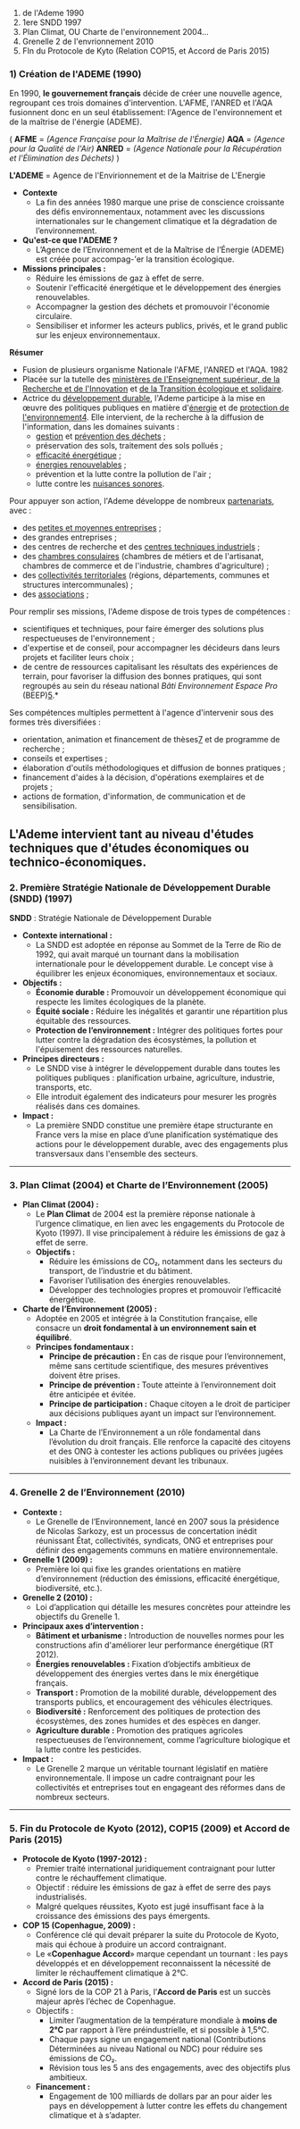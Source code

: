 1) de l'Ademe 1990
2) 1ere SNDD 1997
3) Plan Climat, OU Charte de l'environnement 2004...
4) Grenelle 2 de l'envrionnement 2010
5) FIn du Protocole de Kyto (Relation COP15, et Accord de Paris 2015)


### 1) Création de l'ADEME (1990)

En 1990, **le gouvernement français** décide de créer une nouvelle agence, regroupant ces trois domaines d'intervention. L'AFME, l'ANRED et l'AQA fusionnent donc en un seul établissement: l'Agence de l'environnement et de la maîtrise de l'énergie (ADEME).

(
	**AFME** = *(Agence Française pour la Maîtrise de l'Énergie)*
	**AQA** = *(Agence pour la Qualité de l'Air)*
	**ANRED** =  *(Agence Nationale pour la Récupération et l'Élimination des Déchets)*
)

**L'ADEME** = Agence de l'Envirionnement et de la Maitrise de L'Energie

-  **Contexte**
	- La fin des années 1980 marque une prise de conscience croissante des défis environnementaux, notamment avec les discussions internationales sur le changement climatique et la dégradation de l’environnement.
- **Qu'est-ce que l'ADEME ?**
    - L’Agence de l’Environnement et de la Maîtrise de l’Énergie (ADEME) est créée pour accompag-'er la transition écologique.
- **Missions principales :**
    - Réduire les émissions de gaz à effet de serre.
    - Soutenir l'efficacité énergétique et le développement des énergies renouvelables.
    - Accompagner la gestion des déchets et promouvoir l'économie circulaire.
    - Sensibiliser et informer les acteurs publics, privés, et le grand public sur les enjeux environnementaux.

**Résumer**

- Fusion de plusieurs organisme Nationale l'AFME, l'ANRED et l'AQA. 1982
- Placée sur la tutelle des [ministères de l'Enseignement supérieur, de la Recherche et de l'Innovation](https://fr.wikipedia.org/wiki/Minist%C3%A8re_de_l%27Enseignement_sup%C3%A9rieur_(France) "Ministère de l'Enseignement supérieur (France)") et [de la Transition écologique et solidaire](https://fr.wikipedia.org/wiki/Minist%C3%A8re_de_l%27%C3%89cologie_(France) "Ministère de l'Écologie (France)").
- Actrice du [développement durable](https://fr.wikipedia.org/wiki/D%C3%A9veloppement_durable "Développement durable"), l'Ademe participe à la mise en œuvre des politiques publiques en matière d'[énergie](https://fr.wikipedia.org/wiki/%C3%89nergie "Énergie") et de [protection de l'environnement](https://fr.wikipedia.org/wiki/Protection_de_l%27environnement "Protection de l'environnement")[4](https://fr.wikipedia.org/wiki/Agence_de_l%27environnement_et_de_la_ma%C3%AEtrise_de_l%27%C3%A9nergie#cite_note-5). Elle intervient, de la recherche à la diffusion de l'information, dans les domaines suivants :
	- [gestion](https://fr.wikipedia.org/wiki/Gestion_des_d%C3%A9chets "Gestion des déchets") et [prévention des déchets](https://fr.wikipedia.org/wiki/Pr%C3%A9vention_des_d%C3%A9chets "Prévention des déchets") ;
	- préservation des sols, traitement des sols pollués ;
	- [efficacité énergétique](https://fr.wikipedia.org/wiki/Efficacit%C3%A9_%C3%A9nerg%C3%A9tique_(%C3%A9conomie) "Efficacité énergétique (économie)") ;
	- [énergies renouvelables](https://fr.wikipedia.org/wiki/%C3%89nergie_renouvelable "Énergie renouvelable") ;
	- prévention et la lutte contre la pollution de l'air ;
	- lutte contre les [nuisances sonores](https://fr.wikipedia.org/wiki/Pollution_sonore "Pollution sonore").

Pour appuyer son action, l'Ademe développe de nombreux [partenariats](https://fr.wikipedia.org/wiki/Partenariat "Partenariat"), avec :

- des [petites et moyennes entreprises](https://fr.wikipedia.org/wiki/Petite_ou_moyenne_entreprise "Petite ou moyenne entreprise") ;
- des grandes entreprises ;
- des centres de recherche et des [centres techniques industriels](https://fr.wikipedia.org/wiki/Centre_technique_industriel "Centre technique industriel") ;
- des [chambres consulaires](https://fr.wikipedia.org/wiki/Chambre_consulaire "Chambre consulaire") (chambres de métiers et de l'artisanat, chambres de commerce et de l'industrie, chambres d'agriculture) ;
- des [collectivités territoriales](https://fr.wikipedia.org/wiki/Collectivit%C3%A9_territoriale_en_France "Collectivité territoriale en France") (régions, départements, communes et structures intercommunales) ;
- des [associations](https://fr.wikipedia.org/wiki/Association_loi_de_1901 "Association loi de 1901") ;

Pour remplir ses missions, l'Ademe dispose de trois types de compétences :

- scientifiques et techniques, pour faire émerger des solutions plus respectueuses de l'environnement ;
- d'expertise et de conseil, pour accompagner les décideurs dans leurs projets et faciliter leurs choix ;
- de centre de ressources capitalisant les résultats des expériences de terrain, pour favoriser la diffusion des bonnes pratiques, qui sont regroupés au sein du réseau national _Bâti Environnement Espace Pro_ (BEEP)[5](https://fr.wikipedia.org/wiki/Agence_de_l%27environnement_et_de_la_ma%C3%AEtrise_de_l%27%C3%A9nergie#cite_note-6).*

Ses compétences multiples permettent à l'agence d'intervenir sous des formes très diversifiées :

- orientation, animation et financement de thèses[7](https://fr.wikipedia.org/wiki/Agence_de_l%27environnement_et_de_la_ma%C3%AEtrise_de_l%27%C3%A9nergie#cite_note-8) et de programme de recherche ;
- conseils et expertises ;
- élaboration d'outils méthodologiques et diffusion de bonnes pratiques ;
- financement d'aides à la décision, d'opérations exemplaires et de projets ;
- actions de formation, d'information, de communication et de sensibilisation.

L'Ademe intervient tant au niveau d'études techniques que d'études économiques ou technico-économiques.
---
### 2. Première Stratégie Nationale de Développement Durable (SNDD) (1997)

**SNDD** : Stratégie Nationale de Développement Durable 

- **Contexte international :**
    - La SNDD est adoptée en réponse au Sommet de la Terre de Rio de 1992, qui avait marqué un tournant dans la mobilisation internationale pour le développement durable. Le concept vise à équilibrer les enjeux économiques, environnementaux et sociaux.
- **Objectifs :**
    - **Économie durable :** Promouvoir un développement économique qui respecte les limites écologiques de la planète.
    - **Équité sociale :** Réduire les inégalités et garantir une répartition plus équitable des ressources.
    - **Protection de l’environnement :** Intégrer des politiques fortes pour lutter contre la dégradation des écosystèmes, la pollution et l'épuisement des ressources naturelles.
- **Principes directeurs :**
    - Le SNDD vise à intégrer le développement durable dans toutes les politiques publiques : planification urbaine, agriculture, industrie, transports, etc.
    - Elle introduit également des indicateurs pour mesurer les progrès réalisés dans ces domaines.
- **Impact :**
    - La première SNDD constitue une première étape structurante en France vers la mise en place d’une planification systématique des actions pour le développement durable, avec des engagements plus transversaux dans l'ensemble des secteurs.

---
### **3. Plan Climat (2004) et Charte de l’Environnement (2005)**

- **Plan Climat (2004) :**
    - Le **Plan Climat** de 2004 est la première réponse nationale à l’urgence climatique, en lien avec les engagements du Protocole de Kyoto (1997). Il vise principalement à réduire les émissions de gaz à effet de serre.
    - **Objectifs :**
        - Réduire les émissions de CO₂, notamment dans les secteurs du transport, de l’industrie et du bâtiment.
        - Favoriser l’utilisation des énergies renouvelables.
        - Développer des technologies propres et promouvoir l’efficacité énergétique.
- **Charte de l’Environnement (2005) :**
    - Adoptée en 2005 et intégrée à la Constitution française, elle consacre un **droit fondamental à un environnement sain et équilibré**.
    - **Principes fondamentaux :**
        - **Principe de précaution :** En cas de risque pour l’environnement, même sans certitude scientifique, des mesures préventives doivent être prises.
        - **Principe de prévention :** Toute atteinte à l’environnement doit être anticipée et évitée.
        - **Principe de participation :** Chaque citoyen a le droit de participer aux décisions publiques ayant un impact sur l’environnement.
    - **Impact :**
        - La Charte de l’Environnement a un rôle fondamental dans l’évolution du droit français. Elle renforce la capacité des citoyens et des ONG à contester les actions publiques ou privées jugées nuisibles à l’environnement devant les tribunaux.

---

### **4. Grenelle 2 de l’Environnement (2010)**

- **Contexte :**
    - Le Grenelle de l’Environnement, lancé en 2007 sous la présidence de Nicolas Sarkozy, est un processus de concertation inédit réunissant État, collectivités, syndicats, ONG et entreprises pour définir des engagements communs en matière environnementale.
- **Grenelle 1 (2009) :**
    - Première loi qui fixe les grandes orientations en matière d’environnement (réduction des émissions, efficacité énergétique, biodiversité, etc.).
- **Grenelle 2 (2010) :**
    - Loi d’application qui détaille les mesures concrètes pour atteindre les objectifs du Grenelle 1.
- **Principaux axes d’intervention :**
    - **Bâtiment et urbanisme :** Introduction de nouvelles normes pour les constructions afin d'améliorer leur performance énergétique (RT 2012).
    - **Énergies renouvelables :** Fixation d’objectifs ambitieux de développement des énergies vertes dans le mix énergétique français.
    - **Transport :** Promotion de la mobilité durable, développement des transports publics, et encouragement des véhicules électriques.
    - **Biodiversité :** Renforcement des politiques de protection des écosystèmes, des zones humides et des espèces en danger.
    - **Agriculture durable :** Promotion des pratiques agricoles respectueuses de l’environnement, comme l’agriculture biologique et la lutte contre les pesticides.
- **Impact :**
    - Le Grenelle 2 marque un véritable tournant législatif en matière environnementale. Il impose un cadre contraignant pour les collectivités et entreprises tout en engageant des réformes dans de nombreux secteurs.

---

### **5. Fin du Protocole de Kyoto (2012), COP15 (2009) et Accord de Paris (2015)**

- **Protocole de Kyoto (1997-2012) :**
    - Premier traité international juridiquement contraignant pour lutter contre le réchauffement climatique.
    - Objectif : réduire les émissions de gaz à effet de serre des pays industrialisés.
    - Malgré quelques réussites, Kyoto est jugé insuffisant face à la croissance des émissions des pays émergents.
- **COP 15 (Copenhague, 2009) :**
    - Conférence clé qui devait préparer la suite du Protocole de Kyoto, mais qui échoue à produire un accord contraignant.
    - Le «**Copenhague Accord**» marque cependant un tournant : les pays développés et en développement reconnaissent la nécessité de limiter le réchauffement climatique à 2°C.
- **Accord de Paris (2015) :**
    - Signé lors de la COP 21 à Paris, l’**Accord de Paris** est un succès majeur après l’échec de Copenhague.
    - Objectifs :
        - Limiter l’augmentation de la température mondiale à **moins de 2°C** par rapport à l’ère préindustrielle, et si possible à 1,5°C.
        - Chaque pays signe un engagement national (Contributions Déterminées au niveau National ou NDC) pour réduire ses émissions de CO₂.
        - Révision tous les 5 ans des engagements, avec des objectifs plus ambitieux.
    - **Financement :**
        - Engagement de 100 milliards de dollars par an pour aider les pays en développement à lutter contre les effets du changement climatique et à s’adapter.
